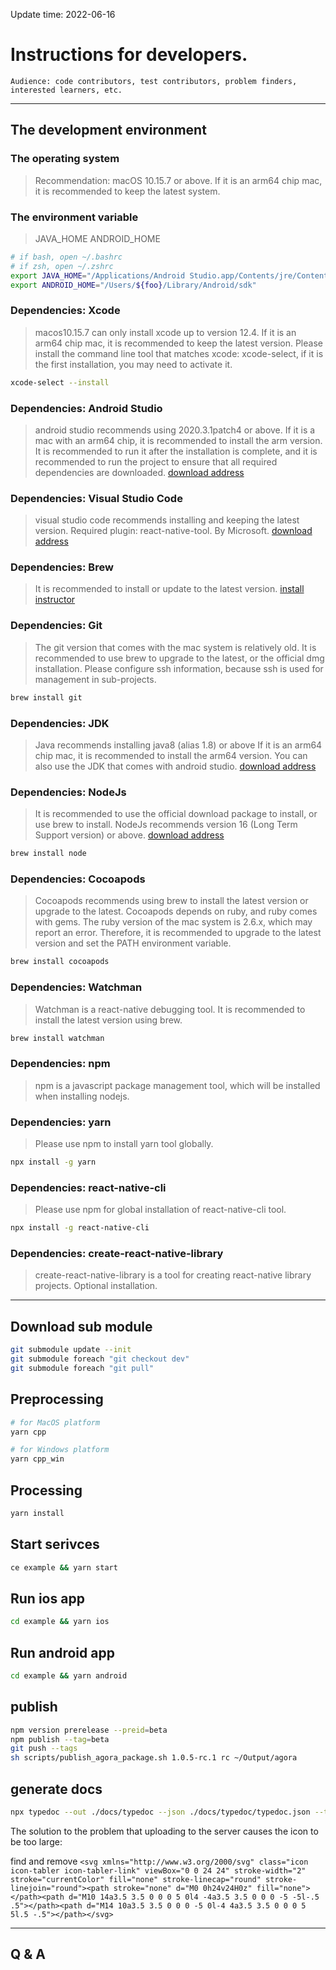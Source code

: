 Update time: 2022-06-16

# Instructions for developers.

    Audience: code contributors, test contributors, problem finders, interested learners, etc.

---

## The development environment

### The operating system

> Recommendation: macOS 10.15.7 or above.
> If it is an arm64 chip mac, it is recommended to keep the latest system.

### The environment variable

> JAVA_HOME
> ANDROID_HOME

```sh
# if bash, open ~/.bashrc
# if zsh, open ~/.zshrc
export JAVA_HOME="/Applications/Android Studio.app/Contents/jre/Contents/Home"
export ANDROID_HOME="/Users/${foo}/Library/Android/sdk"
```

### Dependencies: Xcode

> macos10.15.7 can only install xcode up to version 12.4.
> If it is an arm64 chip mac, it is recommended to keep the latest version.
> Please install the command line tool that matches xcode: xcode-select, if it is the first installation, you may need to activate it.

```sh
xcode-select --install
```

### Dependencies: Android Studio

> android studio recommends using 2020.3.1patch4 or above.
> If it is a mac with an arm64 chip, it is recommended to install the arm version.
> It is recommended to run it after the installation is complete, and it is recommended to run the project to ensure that all required dependencies are downloaded.
> [download address](https://developer.android.google.cn/studio/)

### Dependencies: Visual Studio Code

> visual studio code recommends installing and keeping the latest version.
> Required plugin: react-native-tool. By Microsoft.
> [download address](https://code.visualstudio.com/)

### Dependencies: Brew

> It is recommended to install or update to the latest version.
> [install instructor](https://docs.brew.sh/Installation)

### Dependencies: Git

> The git version that comes with the mac system is relatively old. It is recommended to use brew to upgrade to the latest, or the official dmg installation.
> Please configure ssh information, because ssh is used for management in sub-projects.

```sh
brew install git
```

### Dependencies: JDK

> Java recommends installing java8 (alias 1.8) or above
> If it is an arm64 chip mac, it is recommended to install the arm64 version. You can also use the JDK that comes with android studio.
> [download address](https://www.oracle.com/java/technologies/downloads/)

### Dependencies: NodeJs

> It is recommended to use the official download package to install, or use brew to install.
> NodeJs recommends version 16 (Long Term Support version) or above.
> [download address](https://nodejs.org/en/)

```sh
brew install node
```

### Dependencies: Cocoapods

> Cocoapods recommends using brew to install the latest version or upgrade to the latest.
> Cocoapods depends on ruby, and ruby comes with gems.
> The ruby version of the mac system is 2.6.x, which may report an error. Therefore, it is recommended to upgrade to the latest version and set the PATH environment variable.

```sh
brew install cocoapods
```

### Dependencies: Watchman

> Watchman is a react-native debugging tool. It is recommended to install the latest version using brew.

```sh
brew install watchman
```

### Dependencies: npm

> npm is a javascript package management tool, which will be installed when installing nodejs.

### Dependencies: yarn

> Please use npm to install yarn tool globally.

```sh
npx install -g yarn
```

### Dependencies: react-native-cli

> Please use npm for global installation of react-native-cli tool.

```sh
npx install -g react-native-cli
```

### Dependencies: create-react-native-library

> create-react-native-library is a tool for creating react-native library projects. Optional installation.

---

## Download sub module

```sh
git submodule update --init
git submodule foreach "git checkout dev"
git submodule foreach "git pull"
```

## Preprocessing

```sh
# for MacOS platform
yarn cpp

# for Windows platform
yarn cpp_win
```

## Processing

```sh
yarn install
```

## Start serivces

```sh
ce example && yarn start
```

## Run ios app

```sh
cd example && yarn ios
```

## Run android app

```sh
cd example && yarn android
```

## publish

```sh
npm version prerelease --preid=beta
npm publish --tag=beta
git push --tags
sh scripts/publish_agora_package.sh 1.0.5-rc.1 rc ~/Output/agora
```

## generate docs

```sh
npx typedoc --out ./docs/typedoc --json ./docs/typedoc/typedoc.json --tsconfig ./tsconfig.json --readme ./docs/rn_api_overview.md ./src/index.ts
```

The solution to the problem that uploading to the server causes the icon to be too large:

find and remove `<svg xmlns="http://www.w3.org/2000/svg" class="icon icon-tabler icon-tabler-link" viewBox="0 0 24 24" stroke-width="2" stroke="currentColor" fill="none" stroke-linecap="round" stroke-linejoin="round"><path stroke="none" d="M0 0h24v24H0z" fill="none"></path><path d="M10 14a3.5 3.5 0 0 0 5 0l4 -4a3.5 3.5 0 0 0 -5 -5l-.5 .5"></path><path d="M14 10a3.5 3.5 0 0 0 -5 0l-4 4a3.5 3.5 0 0 0 5 5l.5 -.5"></path></svg>`

---

## Q & A
